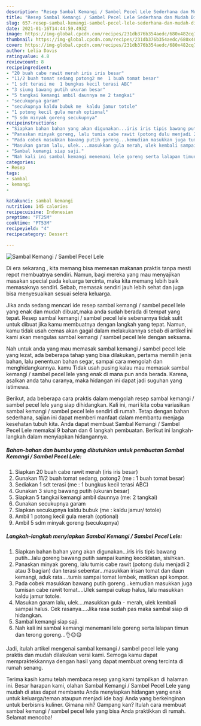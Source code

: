 ```yaml
---
description: "Resep Sambal Kemangi / Sambel Pecel Lele Sederhana dan Mudah Dibuat"
title: "Resep Sambal Kemangi / Sambel Pecel Lele Sederhana dan Mudah Dibuat"
slug: 657-resep-sambal-kemangi-sambel-pecel-lele-sederhana-dan-mudah-dibuat
date: 2021-01-16T14:44:59.493Z
image: https://img-global.cpcdn.com/recipes/231db376b354aedc/680x482cq70/sambal-kemangi-sambel-pecel-lele-foto-resep-utama.jpg
thumbnail: https://img-global.cpcdn.com/recipes/231db376b354aedc/680x482cq70/sambal-kemangi-sambel-pecel-lele-foto-resep-utama.jpg
cover: https://img-global.cpcdn.com/recipes/231db376b354aedc/680x482cq70/sambal-kemangi-sambel-pecel-lele-foto-resep-utama.jpg
author: Lelia Davis
ratingvalue: 4.8
reviewcount: 8
recipeingredient:
- "20 buah cabe rawit merah iris iris besar"
- "11/2 buah tomat sedang potong2 me  1 buah tomat besar"
- "1 sdt terasi me  1 bungkus kecil terasi ABC"
- "3 siung bawang putih ukuran besar"
- "5 tangkai kemangi ambil daunnya me 2 tangkai"
- "secukupnya garam"
- "secukupnya kaldu bubuk me  kaldu jamur totole"
- "1 potong kecil gula merah optional"
- "5 sdm minyak goreng secukupnya"
recipeinstructions:
- "Siapkan bahan bahan yang akan digunakan...iris iris tipis bawang putih...lalu goreng bawang putih sampai kuning kecoklatan, sisihkan."
- "Panaskan minyak goreng, lalu tumis cabe rawit (potong dulu menjadi 2 atau 3 bagian) dan terasi sebentar...masukkan irisan tomat dan daun kemangi, aduk rata....tumis sampai tomat lembek, matikan api kompor."
- "Pada cobek masukkan bawang putih goreng...kemudian masukkan juga tumisan cabe rawit tomat....Ulek sampai cukup halus, lalu masukkan kaldu jamur totole."
- "Masukan garam lalu, ulek....masukkan gula merah, ulek kembali sampai halus. Cek rasanya....Jika rasa sudah pas maka sambal siap di hidangkan."
- "Sambal kemangi siap saji."
- "Nah kali ini sambal kemangi menemani lele goreng serta lalapan timun dan terong goreng...👌😊😋"
categories:
- Resep
tags:
- sambal
- kemangi
- 

katakunci: sambal kemangi  
nutrition: 145 calories
recipecuisine: Indonesian
preptime: "PT25M"
cooktime: "PT53M"
recipeyield: "4"
recipecategory: Dessert

---
```



![Sambal Kemangi / Sambel Pecel Lele](https://img-global.cpcdn.com/recipes/231db376b354aedc/680x482cq70/sambal-kemangi-sambel-pecel-lele-foto-resep-utama.jpg)

Di era  sekarang , kita memang bisa memesan makanan praktis tanpa mesti repot membuatnya sendiri. Namun, bagi mereka yang mau menyajikan masakan special pada keluarga tercinta, maka kita memang lebih baik memasaknya sendiri. Sebab, memasak sendiri jauh lebih sehat dan juga bisa menyesuaikan sesuai selera keluarga.

Jika anda sedang mencari ide resep sambal kemangi / sambel pecel lele yang enak dan mudah dibuat,maka anda sudah berada di tempat yang tepat. Resep sambal kemangi / sambel pecel lele  sebenarnya tidak sulit untuk dibuat jika kamu membuatnya dengan langkah yang tepat. Namun, kamu tidak usah cemas akan gagal dalam melakukannya 
sebab di artikel ini kami akan mengulas sambal kemangi / sambel pecel lele dengan seksama.  



Nah untuk anda yang mau memasak sambal kemangi / sambel pecel lele yang lezat, ada beberapa tahap yang bisa dilakukan, pertama memilih jenis bahan, lalu penentuan bahan segar, sampai cara mengolah dan menghidangkannya. kamu Tidak usah pusing kalau mau memasak sambal kemangi / sambel pecel lele yang enak di mana pun anda berada. Karena, asalkan anda  tahu caranya, maka hidangan ini dapat jadi suguhan yang istimewa.

Berikut, ada beberapa cara praktis  dalam mengolah resep sambal kemangi / sambel pecel lele yang siap dihidangkan. Kali ini, mari kita coba variasikan sambal kemangi / sambel pecel lele sendiri di rumah. Tetap dengan bahan sederhana, sajian ini dapat memberi manfaat dalam membantu menjaga kesehatan tubuh kita. Anda dapat membuat Sambal Kemangi / Sambel Pecel Lele memakai 9 bahan dan 6 langkah pembuatan. Berikut ini langkah-langkah dalam menyiapkan hidangannya.

<!--inarticleads1-->

##### Bahan-bahan dan bumbu yang dibutuhkan untuk pembuatan Sambal Kemangi / Sambel Pecel Lele:

1. Siapkan 20 buah cabe rawit merah (iris iris besar)
1. Gunakan 11/2 buah tomat sedang, potong2 (me : 1 buah tomat besar)
1. Sediakan 1 sdt terasi (me : 1 bungkus kecil terasi ABC)
1. Gunakan 3 siung bawang putih (ukuran besar)
1. Siapkan 5 tangkai kemangi ambil daunnya (me: 2 tangkai)
1. Gunakan secukupnya garam
1. Siapkan secukupnya kaldu bubuk (me : kaldu jamur/ totole)
1. Ambil 1 potong kecil gula merah (optional)
1. Ambil 5 sdm minyak goreng (secukupnya)




<!--inarticleads2-->

##### Langkah-langkah menyiapkan Sambal Kemangi / Sambel Pecel Lele:

1. Siapkan bahan bahan yang akan digunakan...iris iris tipis bawang putih...lalu goreng bawang putih sampai kuning kecoklatan, sisihkan.
1. Panaskan minyak goreng, lalu tumis cabe rawit (potong dulu menjadi 2 atau 3 bagian) dan terasi sebentar...masukkan irisan tomat dan daun kemangi, aduk rata....tumis sampai tomat lembek, matikan api kompor.
1. Pada cobek masukkan bawang putih goreng...kemudian masukkan juga tumisan cabe rawit tomat....Ulek sampai cukup halus, lalu masukkan kaldu jamur totole.
1. Masukan garam lalu, ulek....masukkan gula - merah, ulek kembali sampai halus. Cek rasanya....Jika rasa sudah pas maka sambal siap di hidangkan.
1. Sambal kemangi siap saji.
1. Nah kali ini sambal kemangi menemani lele goreng serta lalapan timun dan terong goreng...👌😊😋




Jadi, itulah artikel mengenai  sambal kemangi / sambel pecel lele  yang praktis dan mudah dilakukan versi kami. Semoga kamu dapat mempraktekkannya dengan hasil yang dapat membuat oreng tercinta di rumah senang. 

Terima kasih kamu telah membaca resep yang kami tampilkan di halaman ini. Besar harapan kami, olahan  Sambal Kemangi / Sambel Pecel Lele yang mudah di atas dapat membantu Anda menyiapkan hidangan yang enak untuk keluarga/teman ataupun menjadi ide bagi Anda yang berkeinginan untuk berbisnis kuliner. Gimana nih? Gampang kan? Itulah cara membuat sambal kemangi / sambel pecel lele yang bisa Anda praktikkan di rumah. Selamat mencoba!

